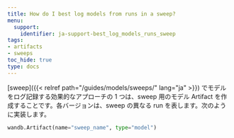 ```yaml
---
title: How do I best log models from runs in a sweep?
menu:
  support:
    identifier: ja-support-best_log_models_runs_sweep
tags:
- artifacts
- sweeps
toc_hide: true
type: docs
---
```


[sweep]({{< relref path="/guides/models/sweeps/" lang="ja" >}}) でモデルをログ記録する効果的なアプローチの 1 つは、sweep 用のモデル Artifact を作成することです。各バージョンは、sweep の異なる run を表します。次のように実装します。

```python
wandb.Artifact(name="sweep_name", type="model")
```

